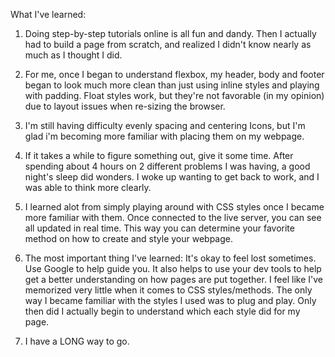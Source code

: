 What I've learned:

1. Doing step-by-step tutorials online is all fun and dandy. Then I actually had to build a page from scratch, and realized I didn't know nearly as much as I thought I did. 

2. For me, once I began to understand flexbox, my header, body and footer began to look much more clean than just using inline styles and playing with padding. Float styles work, but they're not favorable (in my opinion) due to layout issues when re-sizing the browser. 

3. I'm still having difficulty evenly spacing and centering Icons, but I'm glad i'm becoming more familiar with placing them on my webpage. 

4. If it takes a while to figure something out, give it some time. After spending about 4 hours on 2 different problems I was having, a good night's sleep did wonders. I woke up wanting to get back to work, and I was able to think more clearly. 

5. I learned alot from simply playing around with CSS styles once I became more familiar with them. Once connected to the live server, you can see all updated in real time. This way you can determine your favorite method on how to create and style your webpage. 

6. The most important thing I've learned: It's okay to feel lost sometimes. Use Google to help guide you. It also helps to use your dev tools to help get a better understanding on how pages are put together. I feel like I've memorized very little when it comes to CSS styles/methods. The only way I became familiar with the styles I used was to plug and play. Only then did I actually begin to understand which each style did for my page. 

7. I have a LONG way to go.